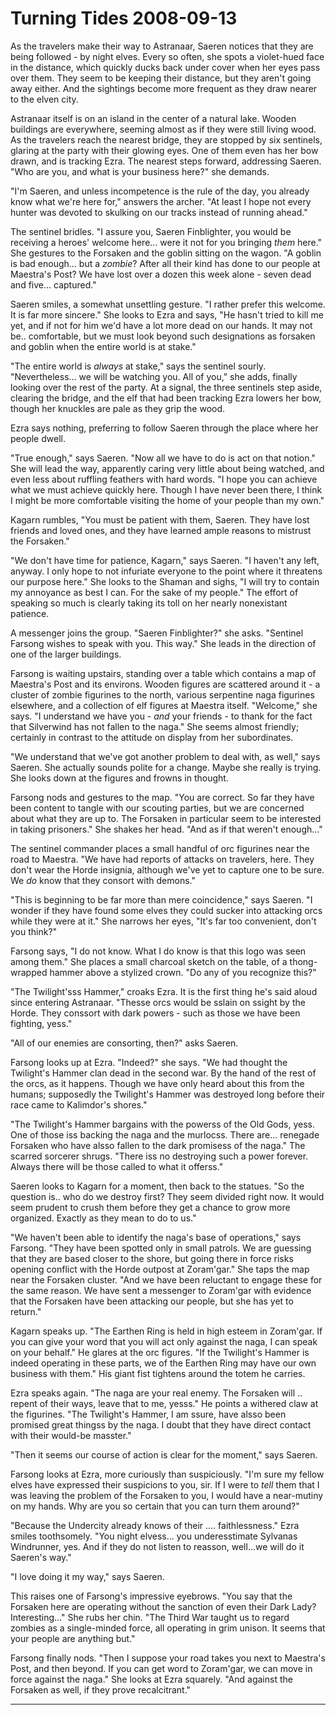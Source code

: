 <!-- TITLE: Turning Tides 2008-09-13 -->
<!-- SUBTITLE: A game log for Turning Tides -->

# Turning Tides 2008-09-13

As the travelers make their way to Astranaar, Saeren notices that they are being followed - by night elves. Every so often, she spots a violet-hued face in the distance, which quickly ducks back under cover when her eyes pass over them. They seem to be keeping their distance, but they aren't going away either. And the sightings become more frequent as they draw nearer to the elven city.

Astranaar itself is on an island in the center of a natural lake. Wooden buildings are everywhere, seeming almost as if they were still living wood. As the travelers reach the nearest bridge, they are stopped by six sentinels, glaring at the party with their glowing eyes. One of them even has her bow drawn, and is tracking Ezra. The nearest steps forward, addressing Saeren. "Who are you, and what is your business here?" she demands.

"I'm Saeren, and unless incompetence is the rule of the day, you already know what we're here for," answers the archer. "At least I hope not every hunter was devoted to skulking on our tracks instead of running ahead."

The sentinel bridles. "I assure you, Saeren Finblighter, you would be receiving a heroes' welcome here... were it not for you bringing _them_ here." She gestures to the Forsaken and the goblin sitting on the wagon. "A goblin is bad enough... but a _zombie_? After all their kind has done to our people at Maestra's Post? We have lost over a dozen this week alone - seven dead and five... captured."

Saeren smiles, a somewhat unsettling gesture. "I rather prefer this welcome. It is far more sincere." She looks to Ezra and says, "He hasn't tried to kill me yet, and if not for him we'd have a lot more dead on our hands. It may not be.. comfortable, but we must look beyond such designations as forsaken and goblin when the entire world is at stake."

"The entire world is _always_ at stake," says the sentinel sourly. "Nevertheless... we will be watching you. All of you," she adds, finally looking over the rest of the party. At a signal, the three sentinels step aside, clearing the bridge, and the elf that had been tracking Ezra lowers her bow, though her knuckles are pale as they grip the wood.

Ezra says nothing, preferring to follow Saeren through the place where her people dwell.

"True enough," says Saeren. "Now all we have to do is act on that notion." She will lead the way, apparently caring very little about being watched, and even less about ruffling feathers with hard words. "I hope you can achieve what we must achieve quickly here. Though I have never been there, I think I might be more comfortable visiting the home of your people than my own."

Kagarn rumbles, "You must be patient with them, Saeren. They have lost friends and loved ones, and they have learned ample reasons to mistrust the Forsaken."

"We don't have time for patience, Kagarn," says Saeren. "I haven't any left, anyway. I only hope to not infuriate everyone to the point where it threatens our purpose here." She looks to the Shaman and sighs, "I will try to contain my annoyance as best I can. For the sake of my people." The effort of speaking so much is clearly taking its toll on her nearly nonexistant patience.

A messenger joins the group. "Saeren Finblighter?" she asks. "Sentinel Farsong wishes to speak with you. This way." She leads in the direction of one of the larger buildings.

Farsong is waiting upstairs, standing over a table which contains a map of Maestra's Post and its environs. Wooden figures are scattered around it - a cluster of zombie figurines to the north, various serpentine naga figurines elsewhere, and a collection of elf figures at Maestra itself. "Welcome," she says. "I understand we have you - _and_ your friends - to thank for the fact that Silverwind has not fallen to the naga." She seems almost friendly; certainly in contrast to the attitude on display from her subordinates.

"We understand that we've got another problem to deal with, as well," says Saeren. She actually sounds polite for a change. Maybe she really is trying. She looks down at the figures and frowns in thought.

Farsong nods and gestures to the map. "You are correct. So far they have been content to tangle with our scouting parties, but we are concerned about what they are up to. The Forsaken in particular seem to be interested in taking prisoners." She shakes her head. "And as if that weren't enough..."

The sentinel commander places a small handful of orc figurines near the road to Maestra. "We have had reports of attacks on travelers, here. They don't wear the Horde insignia, although we've yet to capture one to be sure. We _do_ know that they consort with demons."

"This is beginning to be far more than mere coincidence," says Saeren. "I wonder if they have found some elves they could sucker into attacking orcs while they were at it." She narrows her eyes, "It's far too convenient, don't you think?"

Farsong says, "I do not know. What I do know is that this logo was seen among them." She places a small charcoal sketch on the table, of a thong-wrapped hammer above a stylized crown. "Do any of you recognize this?"

"The Twilight'sss Hammer," croaks Ezra. It is the first thing he's said aloud since entering Astranaar. "Thesse orcs would be sslain on ssight by the Horde. They conssort with dark powers - such as those we have been fighting, yess."

"All of our enemies are consorting, then?" asks Saeren.

Farsong looks up at Ezra. "Indeed?" she says. "We had thought the Twilight's Hammer clan dead in the second war. By the hand of the rest of the orcs, as it happens. Though we have only heard about this from the humans; supposedly the Twilight's Hammer was destroyed long before their race came to Kalimdor's shores."

"The Twilight's Hammer bargains with the powerss of the Old Gods, yess. One of those iss backing the naga and the murlocss. There are... renegade Forsaken who have alsso fallen to the dark promisess of the naga." The scarred sorcerer shrugs. "There iss no destroying such a power forever. Always there will be those called to what it offerss."

Saeren looks to Kagarn for a moment, then back to the statues. "So the question is.. who do we destroy first? They seem divided right now. It would seem prudent to crush them before they get a chance to grow more organized. Exactly as they mean to do to us."

"We haven't been able to identify the naga's base of operations," says Farsong. "They have been spotted only in small patrols. We are guessing that they are based closer to the shore, but going there in force risks opening conflict with the Horde outpost at Zoram'gar." She taps the map near the Forsaken cluster. "And we have been reluctant to engage these for the same reason. We have sent a messenger to Zoram'gar with evidence that the Forsaken have been attacking our people, but she has yet to return."

Kagarn speaks up. "The Earthen Ring is held in high esteem in Zoram'gar. If you can give your word that you will act only against the naga, I can speak on your behalf." He glares at the orc figures. "If the Twilight's Hammer is indeed operating in these parts, we of the Earthen Ring may have our own business with them." His giant fist tightens around the totem he carries.

Ezra speaks again. "The naga are your real enemy. The Forsaken will .. repent of their ways, leave that to me, yesss." He points a withered claw at the figurines. "The Twilight's Hammer, I am ssure, have alsso been promised great thingss by the naga. I doubt that they have direct contact with their would-be masster."

"Then it seems our course of action is clear for the moment," says Saeren.

Farsong looks at Ezra, more curiously than suspiciously. "I'm sure my fellow elves have expressed their suspicions to you, sir. If I were to _tell_ them that I was leaving the problem of the Forsaken to you, I would have a near-mutiny on my hands. Why are you so certain that you can turn them around?"

"Because the Undercity already knows of their .... faithlessness." Ezra smiles toothsomely. "You night elvess... you underesstimate Sylvanas Windrunner, yes. And if they do not listen to reasson, well...we will do it Saeren's way."

"I love doing it my way," says Saeren.

This raises one of Farsong's impressive eyebrows. "You say that the Forsaken here are operating without the sanction of even their Dark Lady? Interesting..." She rubs her chin. "The Third War taught us to regard zombies as a single-minded force, all operating in grim unison. It seems that your people are anything but."

Farsong finally nods. "Then I suppose your road takes you next to Maestra's Post, and then beyond. If you can get word to Zoram'gar, we can move in force against the naga." She looks at Ezra squarely. "And against the Forsaken as well, if they prove recalcitrant."

---
